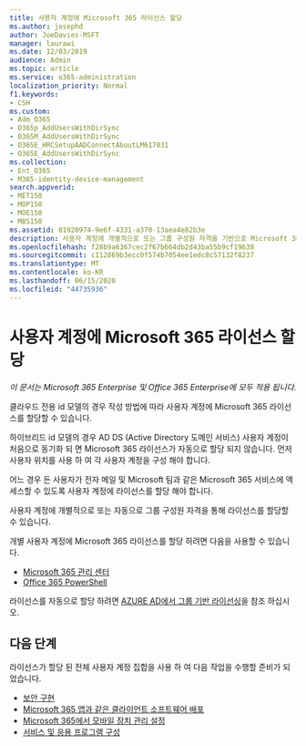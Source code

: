 ```yaml
---
title: 사용자 계정에 Microsoft 365 라이선스 할당
ms.author: josephd
author: JoeDavies-MSFT
manager: laurawi
ms.date: 12/03/2019
audience: Admin
ms.topic: article
ms.service: o365-administration
localization_priority: Normal
f1.keywords:
- CSH
ms.custom:
- Adm_O365
- O365p_AddUsersWithDirSync
- O365M_AddUsersWithDirSync
- O365E_HRCSetupAADConnectAboutLM617031
- O365E_AddUsersWithDirSync
ms.collection:
- Ent_O365
- M365-identity-device-management
search.appverid:
- MET150
- MOP150
- MOE150
- MBS150
ms.assetid: 01920974-9e6f-4331-a370-13aea4e82b3e
description: 사용자 계정에 개별적으로 또는 그룹 구성원 자격을 기반으로 Microsoft 365 라이선스를 할당 하는 방법에 대해 설명 합니다.
ms.openlocfilehash: f28b9a6367cec2f67b664db2d43ba55b9cf19638
ms.sourcegitcommit: c112869b3ecc0f574b7054ee1edc8c57132f8237
ms.translationtype: MT
ms.contentlocale: ko-KR
ms.lasthandoff: 06/15/2020
ms.locfileid: "44735936"
---
```

# <a name="assign-microsoft-365-licenses-to-user-accounts"></a>사용자 계정에 Microsoft 365 라이선스 할당

*이 문서는 Microsoft 365 Enterprise 및 Office 365 Enterprise에 모두 적용 됩니다.*

클라우드 전용 id 모델의 경우 작성 방법에 따라 사용자 계정에 Microsoft 365 라이선스를 할당할 수 있습니다.

하이브리드 id 모델의 경우 AD DS (Active Directory 도메인 서비스) 사용자 계정이 처음으로 동기화 되 면 Microsoft 365 라이선스가 자동으로 할당 되지 않습니다. 먼저 사용자 위치를 사용 하 여 각 사용자 계정을 구성 해야 합니다.

어느 경우 든 사용자가 전자 메일 및 Microsoft 팀과 같은 Microsoft 365 서비스에 액세스할 수 있도록 사용자 계정에 라이선스를 할당 해야 합니다.

사용자 계정에 개별적으로 또는 자동으로 그룹 구성원 자격을 통해 라이선스를 할당할 수 있습니다.

개별 사용자 계정에 Microsoft 365 라이선스를 할당 하려면 다음을 사용할 수 있습니다.

- [Microsoft 365 관리 센터](https://docs.microsoft.com/microsoft-365/admin/manage/assign-licenses-to-users)
- [Office 365 PowerShell](https://docs.microsoft.com/office365/enterprise/powershell/assign-licenses-to-user-accounts-with-office-365-powershell)

라이선스를 자동으로 할당 하려면 [AZURE AD에서 그룹 기반 라이선싱](https://docs.microsoft.com/azure/active-directory/fundamentals/active-directory-licensing-whatis-azure-portal)을 참조 하십시오.

## <a name="next-steps"></a>다음 단계

라이선스가 할당 된 전체 사용자 계정 집합을 사용 하 여 다음 작업을 수행할 준비가 되었습니다.

- [보안 구현](https://docs.microsoft.com/microsoft-365/security/office-365-security/security-roadmap)
- [Microsoft 365 앱과 같은 클라이언트 소프트웨어 배포](https://docs.microsoft.com/DeployOffice/deployment-guide-microsoft-365-apps)
- [Microsoft 365에서 모바일 장치 관리 설정](https://support.office.com/article/set-up-mobile-device-management-mdm-in-office-365-dd892318-bc44-4eb1-af00-9db5430be3cd)
- [서비스 및 응용 프로그램 구성](configure-services-and-applications.md)
